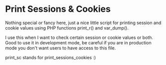 # Print Sessions & Cookies
Nothing special or fancy here, just a nice little script for printing session and cookie values using PHP functions print_r() and var_dump().

I use this when I want to check certain session or cookie values or both. Good to use it in development mode, be careful if you are in production mode you don't want users to have access to this file.

print_sc stands for print_sessions_cookies :)
